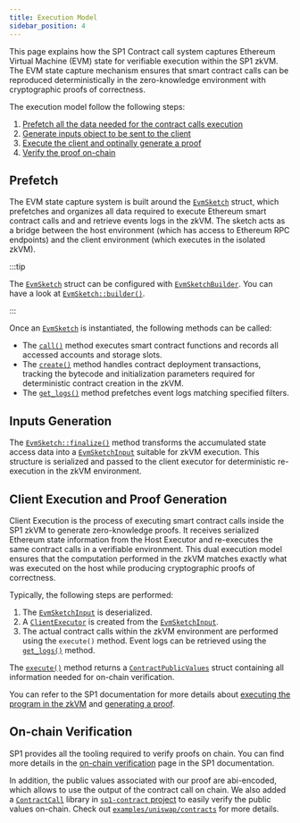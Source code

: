 ```yaml
---
title: Execution Model
sidebar_position: 4
---
```


This page explains how the SP1 Contract call system captures Ethereum Virtual Machine (EVM) state for verifiable execution within the SP1 zkVM. The EVM state capture mechanism ensures that smart contract calls can be reproduced deterministically in the zero-knowledge environment with cryptographic proofs of correctness.

The execution model follow the following steps:

1. [Prefetch all the data needed for the contract calls execution](#prefetch)
2. [Generate inputs object to be sent to the client](#inputs-generation)
3. [Execute the client and optinally generate a proof](#client-execution-and-proof-generation)
4. [Verify the proof on-chain](#on-chain-verification)

## Prefetch

The EVM state capture system is built around the [`EvmSketch`] struct, which prefetches and organizes all data required to execute Ethereum smart contract calls and and retrieve events logs in the zkVM. The sketch acts as a bridge between the host environment (which has access to Ethereum RPC endpoints) and the client environment (which executes in the isolated zkVM).

:::tip

The [`EvmSketch`] struct can be configured with [`EvmSketchBuilder`]. You can have a look at [`EvmSketch::builder()`].

:::

Once an [`EvmSketch`] is instantiated, the following methods can be called:

* The [`call()`] method executes smart contract functions and records all accessed accounts and storage slots.
* The [`create()`] method handles contract deployment transactions, tracking the bytecode and initialization parameters required for deterministic contract creation in the zkVM.
* The [`get_logs()`] method prefetches event logs matching specified filters.

## Inputs Generation

The [`EvmSketch::finalize()`] method transforms the accumulated state access data into a [`EvmSketchInput`] suitable for zkVM execution. This structure is serialized and passed to the client executor for deterministic re-execution in the zkVM environment.

## Client Execution and Proof Generation

Client Execution is the process of executing smart contract calls inside the SP1 zkVM to generate zero-knowledge proofs. It receives serialized Ethereum state information from the Host Executor and re-executes the same contract calls in a verifiable environment. This dual execution model ensures that the computation performed in the zkVM matches exactly what was executed on the host while producing cryptographic proofs of correctness.

Typically, the following steps are performed:

1. The [`EvmSketchInput`] is deserialized.
2. A [`ClientExecutor`] is created from the [`EvmSketchInput`].
3. The actual contract calls within the zkVM environment are performed using the `execute()` method. Event logs can be retrieved using the [`get_logs()`] method.

The [`execute()`] method returns a [`ContractPublicValues`] struct containing all information needed for on-chain verification.

You can refer to the SP1 documentation for more details about [executing the program in the zkVM](https://docs.succinct.xyz/docs/sp1/generating-proofs/basics#executing-the-program) and [generating a proof](https://docs.succinct.xyz/docs/sp1/generating-proofs/basics#generating-the-proof).

## On-chain Verification

SP1 provides all the tooling required to verify proofs on chain. You can find more details in the [on-chain verification](https://docs.succinct.xyz/docs/sp1/verification/getting-started#generating-sp1-proofs-for-onchain-verification) page in the SP1 documentation.

In addition, the public values associated with our proof are abi-encoded, which allows to use the output of the contract call on chain. We also added a [`ContractCall`](https://github.com/succinctlabs/sp1-contracts/blob/main/contracts/src/v4.0.0-rc.3/utils/ContractCall.sol) library in [`sp1-contract` project](https://github.com/succinctlabs/sp1-contracts/pulls) to easily verify the public values on-chain. Check out [`examples/uniswap/contracts`](https://github.com/succinctlabs/sp1-contract-call/tree/main/examples/uniswap/contracts) for more details.

[`EvmSketch`]: pathname:///api/sp1_cc_host_executor/struct.EvmSketch.html
[`EvmSketch::builder()`]: pathname:///api/sp1_cc_host_executor/struct.EvmSketch.html#method.builder
[`call()`]: pathname:///api/sp1_cc_host_executor/struct.EvmSketch.html#method.call
[`create()`]: pathname:///api/sp1_cc_host_executor/struct.EvmSketch.html#method.create
[`get_logs()`]: pathname:///api/sp1_cc_host_executor/struct.EvmSketch.html#method.get_logs
[`EvmSketch::finalize()`]: pathname:///api/sp1_cc_host_executor/struct.EvmSketch.html#method.finalize
[`EvmSketchBuilder`]: pathname:///api/sp1_cc_host_executor/struct.EvmSketchBuilder.html
[`EvmSketchInput`]: pathname:///api/sp1_cc_client_executor/io/struct.EvmSketchInput.html
[`ClientExecutor`]: pathname:///api/sp1_cc_client_executor/struct.ClientExecutor.html
[`execute()`]: pathname:///api/sp1_cc_client_executor/struct.ClientExecutor.html#method.execute
[`ContractPublicValues`]: pathname:///api/sp1_cc_client_executor/struct.ContractPublicValues.html